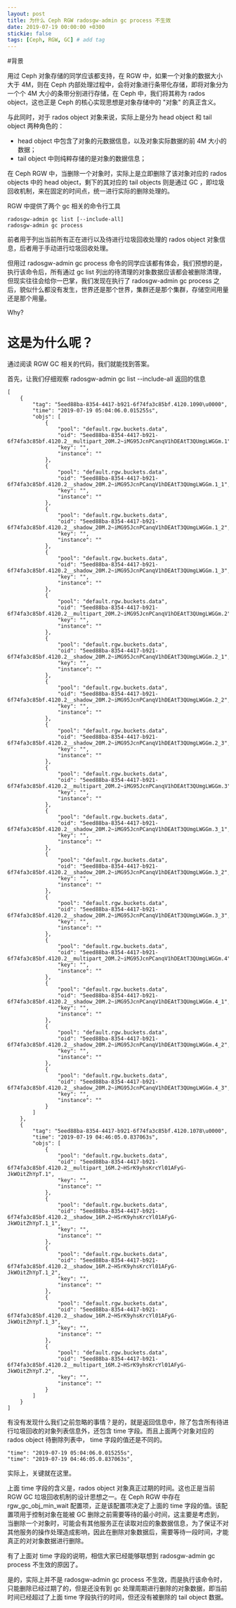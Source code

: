 ```yaml
---
layout: post
title: 为什么 Ceph RGW radosgw-admin gc process 不生效
date: 2019-07-19 00:00:00 +0300
stickie: false
tags: [Ceph, RGW, GC] # add tag
---
```


#背景

用过 Ceph 对象存储的同学应该都支持，在 RGW 中，如果一个对象的数据大小大于 4M，则在 Ceph 内部处理过程中，会将对象进行条带化存储，即将对象分为一个个 4M 大小的条带分别进行存储，在 Ceph 中，我们将其称为 rados object，这也正是 Ceph 的核心实现思想是对象存储中的 "对象" 的真正含义。

与此同时，对于 rados object 对象来说，实际上是分为 head object 和 tail object 两种角色的：

- head object 中包含了对象的元数据信息，以及对象实际数据的前 4M 大小的数据；
- tail object 中则纯粹存储的是对象的数据信息；

在 Ceph RGW 中，当删除一个对象时，实际上是立即删除了该对象对应的 rados objects 中的 head object，剩下的其对应的 tail objects 则是通过 GC ，即垃圾回收机制，来在固定的时间点，统一进行实际的删除处理的。

RGW 中提供了两个 gc 相关的命令行工具

```
radosgw-admin gc list [--include-all]
radosgw-admin gc process
```

前者用于列出当前所有正在进行以及待进行垃圾回收处理的 rados object 对象信息，后者用于手动进行垃圾回收处理。

但用过 radosgw-admin gc process 命令的同学应该都有体会，我们预想的是，执行该命令后，所有通过 gc list 列出的待清理的对象数据应该都会被删除清理，但现实往往会给你一巴掌，我们发现在执行了 radosgw-admin gc process 之后，貌似什么都没有发生，世界还是那个世界，集群还是那个集群，存储空间用量还是那个用量。

Why?


# 这是为什么呢？

通过阅读 RGW GC 相关的代码，我们就能找到答案。

首先，让我们仔细观察 radosgw-admin gc list --include-all 返回的信息

```
[
    {
        "tag": "5eed88ba-8354-4417-b921-6f74fa3c85bf.4120.1090\u0000",
        "time": "2019-07-19 05:04:06.0.015255s",
        "objs": [
            {
                "pool": "default.rgw.buckets.data",
                "oid": "5eed88ba-8354-4417-b921-6f74fa3c85bf.4120.2__multipart_20M.2~iMG95JcnPCanqV1hDEAtT3QUmgLWGGm.1",
                "key": "",
                "instance": ""
            },
            {
                "pool": "default.rgw.buckets.data",
                "oid": "5eed88ba-8354-4417-b921-6f74fa3c85bf.4120.2__shadow_20M.2~iMG95JcnPCanqV1hDEAtT3QUmgLWGGm.1_1",
                "key": "",
                "instance": ""
            },
            {
                "pool": "default.rgw.buckets.data",
                "oid": "5eed88ba-8354-4417-b921-6f74fa3c85bf.4120.2__shadow_20M.2~iMG95JcnPCanqV1hDEAtT3QUmgLWGGm.1_2",
                "key": "",
                "instance": ""
            },
            {
                "pool": "default.rgw.buckets.data",
                "oid": "5eed88ba-8354-4417-b921-6f74fa3c85bf.4120.2__shadow_20M.2~iMG95JcnPCanqV1hDEAtT3QUmgLWGGm.1_3",
                "key": "",
                "instance": ""
            },
            {
                "pool": "default.rgw.buckets.data",
                "oid": "5eed88ba-8354-4417-b921-6f74fa3c85bf.4120.2__multipart_20M.2~iMG95JcnPCanqV1hDEAtT3QUmgLWGGm.2",
                "key": "",
                "instance": ""
            },
            {
                "pool": "default.rgw.buckets.data",
                "oid": "5eed88ba-8354-4417-b921-6f74fa3c85bf.4120.2__shadow_20M.2~iMG95JcnPCanqV1hDEAtT3QUmgLWGGm.2_1",
                "key": "",
                "instance": ""
            },
            {
                "pool": "default.rgw.buckets.data",
                "oid": "5eed88ba-8354-4417-b921-6f74fa3c85bf.4120.2__shadow_20M.2~iMG95JcnPCanqV1hDEAtT3QUmgLWGGm.2_2",
                "key": "",
                "instance": ""
            },
            {
                "pool": "default.rgw.buckets.data",
                "oid": "5eed88ba-8354-4417-b921-6f74fa3c85bf.4120.2__shadow_20M.2~iMG95JcnPCanqV1hDEAtT3QUmgLWGGm.2_3",
                "key": "",
                "instance": ""
            },
            {
                "pool": "default.rgw.buckets.data",
                "oid": "5eed88ba-8354-4417-b921-6f74fa3c85bf.4120.2__multipart_20M.2~iMG95JcnPCanqV1hDEAtT3QUmgLWGGm.3",
                "key": "",
                "instance": ""
            },
            {
                "pool": "default.rgw.buckets.data",
                "oid": "5eed88ba-8354-4417-b921-6f74fa3c85bf.4120.2__shadow_20M.2~iMG95JcnPCanqV1hDEAtT3QUmgLWGGm.3_1",
                "key": "",
                "instance": ""
            },
            {
                "pool": "default.rgw.buckets.data",
                "oid": "5eed88ba-8354-4417-b921-6f74fa3c85bf.4120.2__shadow_20M.2~iMG95JcnPCanqV1hDEAtT3QUmgLWGGm.3_2",
                "key": "",
                "instance": ""
            },
            {
                "pool": "default.rgw.buckets.data",
                "oid": "5eed88ba-8354-4417-b921-6f74fa3c85bf.4120.2__shadow_20M.2~iMG95JcnPCanqV1hDEAtT3QUmgLWGGm.3_3",
                "key": "",
                "instance": ""
            },
            {
                "pool": "default.rgw.buckets.data",
                "oid": "5eed88ba-8354-4417-b921-6f74fa3c85bf.4120.2__multipart_20M.2~iMG95JcnPCanqV1hDEAtT3QUmgLWGGm.4",
                "key": "",
                "instance": ""
            },
            {
                "pool": "default.rgw.buckets.data",
                "oid": "5eed88ba-8354-4417-b921-6f74fa3c85bf.4120.2__shadow_20M.2~iMG95JcnPCanqV1hDEAtT3QUmgLWGGm.4_1",
                "key": "",
                "instance": ""
            },
            {
                "pool": "default.rgw.buckets.data",
                "oid": "5eed88ba-8354-4417-b921-6f74fa3c85bf.4120.2__shadow_20M.2~iMG95JcnPCanqV1hDEAtT3QUmgLWGGm.4_2",
                "key": "",
                "instance": ""
            },
            {
                "pool": "default.rgw.buckets.data",
                "oid": "5eed88ba-8354-4417-b921-6f74fa3c85bf.4120.2__shadow_20M.2~iMG95JcnPCanqV1hDEAtT3QUmgLWGGm.4_3",
                "key": "",
                "instance": ""
            }
        ]
    },
    {
        "tag": "5eed88ba-8354-4417-b921-6f74fa3c85bf.4120.1078\u0000",
        "time": "2019-07-19 04:46:05.0.837063s",
        "objs": [
            {
                "pool": "default.rgw.buckets.data",
                "oid": "5eed88ba-8354-4417-b921-6f74fa3c85bf.4120.2__multipart_16M.2~HSrK9yhsKrcYl01AFyG-JkWOitZhYpT.1",
                "key": "",
                "instance": ""
            },
            {
                "pool": "default.rgw.buckets.data",
                "oid": "5eed88ba-8354-4417-b921-6f74fa3c85bf.4120.2__shadow_16M.2~HSrK9yhsKrcYl01AFyG-JkWOitZhYpT.1_1",
                "key": "",
                "instance": ""
            },
            {
                "pool": "default.rgw.buckets.data",
                "oid": "5eed88ba-8354-4417-b921-6f74fa3c85bf.4120.2__shadow_16M.2~HSrK9yhsKrcYl01AFyG-JkWOitZhYpT.1_2",
                "key": "",
                "instance": ""
            },
            {
                "pool": "default.rgw.buckets.data",
                "oid": "5eed88ba-8354-4417-b921-6f74fa3c85bf.4120.2__shadow_16M.2~HSrK9yhsKrcYl01AFyG-JkWOitZhYpT.1_3",
                "key": "",
                "instance": ""
            },
            {
                "pool": "default.rgw.buckets.data",
                "oid": "5eed88ba-8354-4417-b921-6f74fa3c85bf.4120.2__multipart_16M.2~HSrK9yhsKrcYl01AFyG-JkWOitZhYpT.2",
                "key": "",
                "instance": ""
            }
        ]
    }
]
```

有没有发现什么我们之前忽略的事情？是的，就是返回信息中，除了包含所有待进行垃圾回收的对象列表信息外，还包含 time 字段。而且上面两个对象对应的 rados object 待删除列表中， time 字段的值还是不同的。

```
"time": "2019-07-19 05:04:06.0.015255s",
"time": "2019-07-19 04:46:05.0.837063s",
```

实际上，关键就在这里。

上面 time 字段的含义是，rados object 对象真正过期的时间。这也正是当前 RGW GC 垃圾回收机制的设计思想之一。在 Ceph RGW 中存在 rgw_gc_obj_min_wait 配置项，正是该配置项决定了上面的 time 字段的值。该配置项用于控制对象在能被 GC 删除之前需要等待的最小时间，这主要是考虑到，当删除一个对象时，可能会有其他服务正在读取对应的象数据信息，为了保证不对其他服务的操作处理造成影响，因此在删除对象数据后，需要等待一段时间，才能真正的对对象数据进行删除。

有了上面对 time 字段的说明，相信大家已经能够联想到 radosgw-admin gc process 不生效的原因了。

是的，实际上并不是 radosgw-admin gc process 不生效，而是执行该命令时，只能删除已经过期了的，但是还没有到 gc 处理周期进行删除的对象数据，即当前时间已经超过了上面 time 字段执行的时间，但还没有被删除的 tail object 数据。
